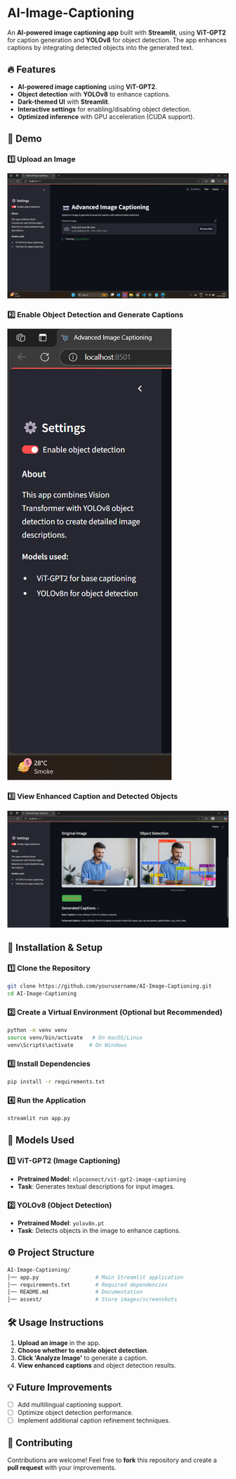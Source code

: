 # AI-Image-Captioning
An **AI-powered image captioning app** built with **Streamlit**, using **ViT-GPT2** for caption generation and **YOLOv8** for object detection. The app enhances captions by integrating detected objects into the generated text.

## 🔥 Features
- **AI-powered image captioning** using **ViT-GPT2**.
- **Object detection** with **YOLOv8** to enhance captions.
- **Dark-themed UI** with **Streamlit**.
- **Interactive settings** for enabling/disabling object detection.
- **Optimized inference** with GPU acceleration (CUDA support).

## 🚀 Demo
### 1️⃣ **Upload an Image**
![Upload Screenshot](https://github.com/PrachiPatel15/AI-Image-Captioning/blob/main/assest/upload_image.png)

### 2️⃣ **Enable Object Detection and Generate Captions**
![Detection Screenshot](https://github.com/PrachiPatel15/AI-Image-Captioning/blob/main/assest/object_detection_tick.png)

### 3️⃣ **View Enhanced Caption and Detected Objects**
![Results Screenshot](https://github.com/PrachiPatel15/AI-Image-Captioning/blob/main/assest/obj_with_caption.png)

## 📂 Installation & Setup
### 1️⃣ **Clone the Repository**
```bash
git clone https://github.com/yourusername/AI-Image-Captioning.git
cd AI-Image-Captioning
```

### 2️⃣ **Create a Virtual Environment (Optional but Recommended)**
```bash
python -m venv venv
source venv/bin/activate   # On macOS/Linux
venv\Scripts\activate     # On Windows
```

### 3️⃣ **Install Dependencies**
```bash
pip install -r requirements.txt
```

### 4️⃣ **Run the Application**
```bash
streamlit run app.py
```

## 🧠 Models Used
### **1️⃣ ViT-GPT2** (Image Captioning)
- **Pretrained Model**: `nlpconnect/vit-gpt2-image-captioning`
- **Task**: Generates textual descriptions for input images.

### **2️⃣ YOLOv8** (Object Detection)
- **Pretrained Model**: `yolov8n.pt`
- **Task**: Detects objects in the image to enhance captions.

## ⚙️ Project Structure
```bash
AI-Image-Captioning/
│── app.py                  # Main Streamlit application
│── requirements.txt        # Required dependencies
│── README.md               # Documentation
│── assest/                 # Store images/screenshots
```

## 🛠️ Usage Instructions
1. **Upload an image** in the app.
2. **Choose whether to enable object detection**.
3. **Click 'Analyze Image'** to generate a caption.
4. **View enhanced captions** and object detection results.

## 💡 Future Improvements
- [ ] Add multilingual captioning support.
- [ ] Optimize object detection performance.
- [ ] Implement additional caption refinement techniques.

## 🤝 Contributing
Contributions are welcome! Feel free to **fork** this repository and create a **pull request** with your improvements.

